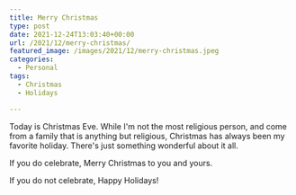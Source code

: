 ```yaml
---
title: Merry Christmas
type: post
date: 2021-12-24T13:03:40+00:00
url: /2021/12/merry-christmas/
featured_image: /images/2021/12/merry-christmas.jpeg
categories:
  - Personal
tags:
  - Christmas
  - Holidays

---
```

Today is Christmas Eve. While I'm not the most religious person, and come from a family that is anything but religious, Christmas has always been my favorite holiday. There's just something wonderful about it all.

If you do celebrate, Merry Christmas to you and yours.

If you do not celebrate, Happy Holidays!